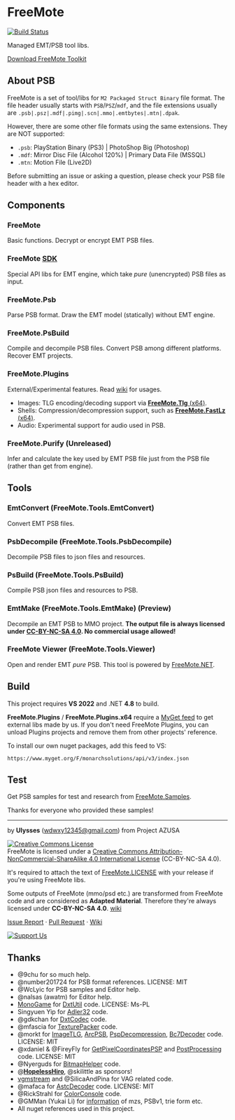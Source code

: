 # FreeMote
[![Build Status](https://ci.appveyor.com/api/projects/status/github/UlyssesWu/FreeMote?branch=master&svg=true)](https://ci.appveyor.com/project/UlyssesWu/freemote/build/artifacts)

Managed EMT/PSB tool libs.

[Download FreeMote Toolkit](https://github.com/UlyssesWu/FreeMote/releases)

## About PSB
FreeMote is a set of tool/libs for `M2 Packaged Struct Binary` file format. The file header usually starts with `PSB`/`PSZ`/`mdf`, 
and the file extensions usually are `.psb|.psz|.mdf|.pimg|.scn|.mmo|.emtbytes|.mtn|.dpak`.

However, there are some other file formats using the same extensions. They are NOT supported:
* `.psb`: PlayStation Binary (PS3) | PhotoShop Big (Photoshop)
* `.mdf`: Mirror Disc File (Alcohol 120%) | Primary Data File (MSSQL)
* `.mtn`: Motion File (Live2D)

Before submitting an issue or asking a question, please check your PSB file header with a hex editor.

## Components
### FreeMote
Basic functions. Decrypt or encrypt EMT PSB files.
### FreeMote [SDK](https://github.com/Project-AZUSA/FreeMote-SDK)
Special API libs for EMT engine, which take _pure_ (unencrypted) PSB files as input.
### FreeMote.Psb
Parse PSB format. Draw the EMT model (statically) without EMT engine.
### FreeMote.PsBuild
Compile and decompile PSB files. Convert PSB among different platforms. Recover EMT projects.
### FreeMote.Plugins
External/Experimental features. Read [wiki](https://github.com/UlyssesWu/FreeMote/wiki) for usages.

* Images: TLG encoding/decoding support via [**FreeMote.Tlg** (x64)](https://github.com/UlyssesWu/FreeMote.Tlg).
* Shells: Compression/decompression support, such as [**FreeMote.FastLz** (x64)](https://github.com/UlyssesWu/FreeMote.FastLz).
* Audio: Experimental support for audio used in PSB.

### FreeMote.Purify (Unreleased)
Infer and calculate the key used by EMT PSB file just from the PSB file (rather than get from engine).

## Tools
### EmtConvert (FreeMote.Tools.EmtConvert)
Convert EMT PSB files.
### PsbDecompile (FreeMote.Tools.PsbDecompile)
Decompile PSB files to json files and resources.
### PsBuild (FreeMote.Tools.PsBuild)
Compile PSB json files and resources to PSB.
### EmtMake (FreeMote.Tools.EmtMake) (Preview)
Decompile an EMT PSB to MMO project. **The output file is always licensed under [CC-BY-NC-SA 4.0](https://creativecommons.org/licenses/by-nc-sa/4.0/). No commercial usage allowed!**
### FreeMote Viewer (FreeMote.Tools.Viewer)
Open and render EMT _pure_ PSB. This tool is powered by [FreeMote.NET](https://github.com/Project-AZUSA/FreeMote.NET#freemoteviewer).

## Build
This project requires **VS 2022** and .NET **4.8** to build.

**FreeMote.Plugins** / **FreeMote.Plugins.x64** require a [MyGet feed](https://www.myget.org/feed/monarchsolutions/package/nuget/FreeMote.Tlg) to get external libs made by us. If you don't need FreeMote Plugins, you can unload Plugins projects and remove them from other projects' reference.

To install our own nuget packages, add this feed to VS:

`https://www.myget.org/F/monarchsolutions/api/v3/index.json`


## Test
Get PSB samples for test and research from [FreeMote.Samples](https://github.com/Dual-Vector-Foil/FreeMote.Samples).

Thanks for everyone who provided these samples!

---
by **Ulysses** (wdwxy12345@gmail.com) from Project AZUSA

<a rel="license" href="http://creativecommons.org/licenses/by-nc-sa/4.0/"><img alt="Creative Commons License" style="border-width:0" src="https://i.creativecommons.org/l/by-nc-sa/4.0/88x31.png" /></a><br />FreeMote is licensed under a <a rel="license" href="http://creativecommons.org/licenses/by-nc-sa/4.0/">Creative Commons Attribution-NonCommercial-ShareAlike 4.0 International License</a> (CC-BY-NC-SA 4.0).

It's required to attach the text of [FreeMote.LICENSE](https://github.com/UlyssesWu/FreeMote/blob/master/FreeMote/FreeMote.LICENSE.txt) with your release if you're using FreeMote libs.

Some outputs of FreeMote (mmo/psd etc.) are transformed from FreeMote code and are considered as **Adapted Material**. Therefore they're always licensed under **CC-BY-NC-SA 4.0**. [wiki](https://github.com/UlyssesWu/FreeMote/wiki/License)

[Issue Report](https://github.com/UlyssesWu/FreeMote/issues) · [Pull Request](https://github.com/UlyssesWu/FreeMote/pulls) · [Wiki](https://github.com/UlyssesWu/FreeMote/wiki)

[![Support Us](https://az743702.vo.msecnd.net/cdn/kofi2.png?v=0 "Buy Me a Coffee at ko-fi.com")](https://ko-fi.com/Ulysses)

## Thanks

* @9chu for so much help.
* @number201724 for PSB format references. LICENSE: MIT
* @WcLyic for PSB samples and Editor help.
* @nalsas (awatm) for Editor help.
* [MonoGame](https://github.com/MonoGame/MonoGame) for [DxtUtil](https://github.com/UlyssesWu/FreeMote/blob/master/FreeMote/DxtUtil.cs) code. LICENSE: Ms-PL
* Singyuen Yip for [Adler32](https://github.com/UlyssesWu/FreeMote/blob/master/FreeMote/Adler32.cs) code.
* @gdkchan for [DxtCodec](https://github.com/gdkchan/CEGTool/blob/master/CEGTool/DXTCodec.cs) code.
* @mfascia for [TexturePacker](https://github.com/mfascia/TexturePacker) code.
* @morkt for [ImageTLG](https://github.com/morkt/GARbro/blob/master/ArcFormats/KiriKiri/ImageTLG.cs), [ArcPSB](https://github.com/morkt/GARbro/blob/master/ArcFormats/Emote/ArcPSB.cs), [PspDecompression](https://github.com/morkt/GARbro/blob/master/ArcFormats/Will/ArcPulltop.cs), [Bc7Decoder](https://github.com/morkt/GARbro/blob/master/ArcFormats/Unity/Bc7Decoder.cs) code. LICENSE: MIT
* @xdaniel & @FireyFly for [GetPixelCoordinatesPSP](https://github.com/xdanieldzd/Scarlet/blob/8d9e9cd34f6563da4a0f9b8797c3a1dd35542a4c/Scarlet/Drawing/ImageBinary.cs#L1278) and [PostProcessing](https://github.com/xdanieldzd/GXTConvert/blob/master/GXTConvert/Conversion/PostProcessing.cs) code. LICENSE: MIT
* @Nyerguds for [BitmapHelper](https://stackoverflow.com/a/45100442) code.
* @[**HopelessHiro**](https://forums.fuwanovel.net/profile/25739-hoplesshiro/), @skilittle as sponsors!
* [vgmstream](https://github.com/vgmstream/vgmstream) and @SilicaAndPina for VAG related code.
* @mafaca for [AstcDecoder](https://github.com/mafaca/UtinyRipper/blob/master/uTinyRipperGUI/ThirdParty/Texture%20converters/AstcDecoder.cs) code. LICENSE: MIT
* @RickStrahl for [ColorConsole](https://gist.github.com/RickStrahl/52c9ee43bd2723bcdf7bf4d24b029768) code.
* @GMMan (Yukai Li) for [information](https://gitlab.com/modmyclassic/sega-mega-drive-mini/marchive-batch-tool) of mzs, PSBv1, trie form etc.
* All nuget references used in this project.
